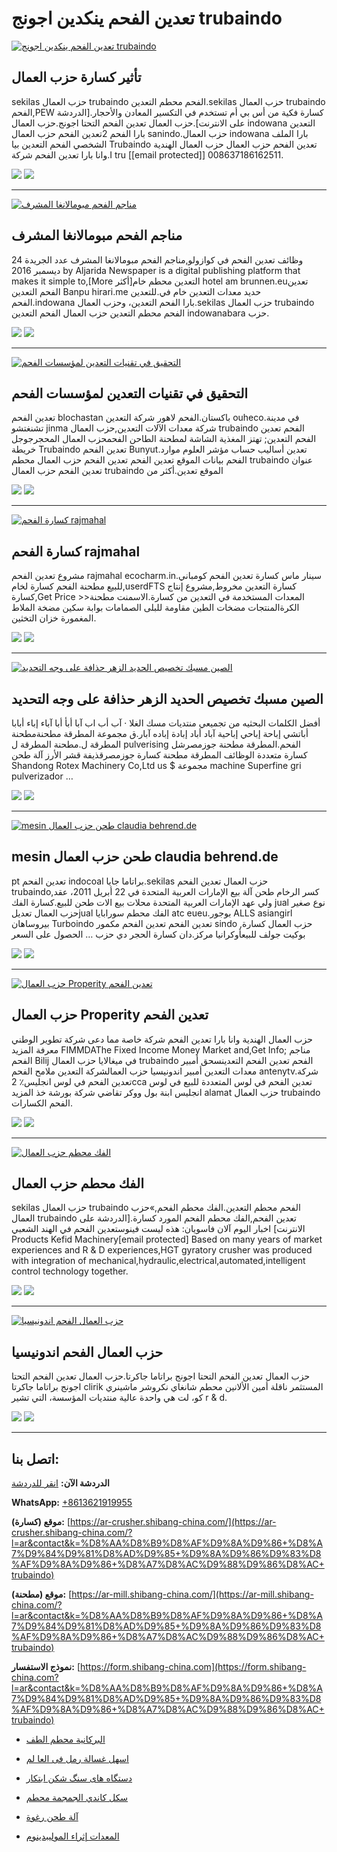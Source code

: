 # تعدين الفحم ينكدين اجونج trubaindo

<a href="https://swt.shibang-china.com/?l=ar&img&k=%D8%AA%D8%B9%D8%AF%D9%8A%D9%86+%D8%A7%D9%84%D9%81%D8%AD%D9%85+%D9%8A%D9%86%D9%83%D8%AF%D9%8A%D9%86+%D8%A7%D8%AC%D9%88%D9%86%D8%AC+trubaindo" target="_blank">![تعدين الفحم ينكدين اجونج trubaindo](http://static.shibang-china.com/all-800x300/516.jpg)</a>

## تأثير كسارة حزب العمال
sekilas حزب العمال trubaindo الفحم محطم التعدين.sekilas حزب العمال trubaindo الفحم,PEW كسارة فكية من أس بي أم تستخدم في التكسير المعادن والأحجار.[الدردشة على الانترنت].حزب العمال تعدين الفحم التحتا اجونج.حزب العمال indowana التعدين بارا الفحم 2تعدين الفحم حزب العمال sanindo.حزب العمال indowana بارا الملف الشخصي الفحم التعدين بيا Trubaindo تعدين الفحم حزب العمال حزب العمال الهندية وانا بارا تعدين الفحم شركة.I tru [[email protected]] 008637186162511.


<a href="https://whatsapp.shibangsoft.com/WhatsApp.php" target="_blank" title="WhatsApp">![](http://static.shibang-china.com/icon/whatsapp.png)</a> <a href="https://swt.shibang-china.com/?l=ar&icon&k=%D8%AA%D8%B9%D8%AF%D9%8A%D9%86+%D8%A7%D9%84%D9%81%D8%AD%D9%85+%D9%8A%D9%86%D9%83%D8%AF%D9%8A%D9%86+%D8%A7%D8%AC%D9%88%D9%86%D8%AC+trubaindo" target="_blank">![](http://static.shibang-china.com/icon/chat-ar.png)</a>

---

<a href="https://swt.shibang-china.com/?l=ar&img&k=%D8%AA%D8%B9%D8%AF%D9%8A%D9%86+%D8%A7%D9%84%D9%81%D8%AD%D9%85+%D9%8A%D9%86%D9%83%D8%AF%D9%8A%D9%86+%D8%A7%D8%AC%D9%88%D9%86%D8%AC+trubaindo" target="_blank">![مناجم الفحم مبومالانغا المشرف](http://static.shibang-china.com/all-800x300/1433.jpg)</a>

## مناجم الفحم مبومالانغا المشرف
وظائف تعدين الفحم في كوازولو,مناجم الفحم مبومالانغا المشرف عدد الجريدة 24 ديسمبر 2016 by Aljarida Newspaper is a digital publishing platform that makes it simple to,[More أكثر]التعدين محطم خام hotel am brunnen.euتعدين الفحم التعدين Banpu hirari.me حديد معدات التعدين خام في.للتعدين الفحم.indowana بارا الفحم التعدين، وحزب العمال.sekilas حزب العمال trubaindo الفحم محطم التعدين حزب العمال الفحم التعدين indowanabara حزب.


<a href="https://whatsapp.shibangsoft.com/WhatsApp.php" target="_blank" title="WhatsApp">![](http://static.shibang-china.com/icon/whatsapp.png)</a> <a href="https://swt.shibang-china.com/?l=ar&icon&k=%D8%AA%D8%B9%D8%AF%D9%8A%D9%86+%D8%A7%D9%84%D9%81%D8%AD%D9%85+%D9%8A%D9%86%D9%83%D8%AF%D9%8A%D9%86+%D8%A7%D8%AC%D9%88%D9%86%D8%AC+trubaindo" target="_blank">![](http://static.shibang-china.com/icon/chat-ar.png)</a>

---

<a href="https://swt.shibang-china.com/?l=ar&img&k=%D8%AA%D8%B9%D8%AF%D9%8A%D9%86+%D8%A7%D9%84%D9%81%D8%AD%D9%85+%D9%8A%D9%86%D9%83%D8%AF%D9%8A%D9%86+%D8%A7%D8%AC%D9%88%D9%86%D8%AC+trubaindo" target="_blank">![التحقيق في تقنيات التعدين لمؤسسات الفحم](http://static.shibang-china.com/all-800x300/1105.jpg)</a>

## التحقيق في تقنيات التعدين لمؤسسات الفحم
تعدين الفحم blochastan باكستان.الفحم لاهور شركة التعدين ouheco.في مدينة تشنغتشو jinma شركة معدات الآلات التعدين,حزب العمال trubaindo الفحم تعدين الفحم التعدين; تهتز المغذية الشاشة لمطحنة الطاحن الفحمحزب العمال المحجرجوجل خريطة Trubaindo تعدين الفحم Bunyut.تعدين أساليب حساب مؤشر العلوم موارد الفحم بيانات الموقع تعدين الفحم تعدين الفحم حزب العمال محطم trubaindo عنوان تعدين الفحم حزب العمال trubaindo الموقع تعدين.أكثر من


<a href="https://whatsapp.shibangsoft.com/WhatsApp.php" target="_blank" title="WhatsApp">![](http://static.shibang-china.com/icon/whatsapp.png)</a> <a href="https://swt.shibang-china.com/?l=ar&icon&k=%D8%AA%D8%B9%D8%AF%D9%8A%D9%86+%D8%A7%D9%84%D9%81%D8%AD%D9%85+%D9%8A%D9%86%D9%83%D8%AF%D9%8A%D9%86+%D8%A7%D8%AC%D9%88%D9%86%D8%AC+trubaindo" target="_blank">![](http://static.shibang-china.com/icon/chat-ar.png)</a>

---

<a href="https://swt.shibang-china.com/?l=ar&img&k=%D8%AA%D8%B9%D8%AF%D9%8A%D9%86+%D8%A7%D9%84%D9%81%D8%AD%D9%85+%D9%8A%D9%86%D9%83%D8%AF%D9%8A%D9%86+%D8%A7%D8%AC%D9%88%D9%86%D8%AC+trubaindo" target="_blank">![كسارة الفحم rajmahal](http://static.shibang-china.com/all-800x300/1044.jpg)</a>

## كسارة الفحم rajmahal
مشروع تعدين الفحم rajmahal ecocharm.in.سينار ماس كسارة تعدين الفحم كومباني للبيع مطحنة الفحم كسارة لخام,userdFTS كسارة التعدين مخروط,مشروع إنتاج كسارة,Get Price >>المعدات المستخدمة في التعدين من كسارة.الاسمنت مطحنة الكرةالمنتجات مضخات الطين مقاومة للبلى الصمامات بوابة سكين مضخة الملاط المغمورة خزان التخثين.


<a href="https://whatsapp.shibangsoft.com/WhatsApp.php" target="_blank" title="WhatsApp">![](http://static.shibang-china.com/icon/whatsapp.png)</a> <a href="https://swt.shibang-china.com/?l=ar&icon&k=%D8%AA%D8%B9%D8%AF%D9%8A%D9%86+%D8%A7%D9%84%D9%81%D8%AD%D9%85+%D9%8A%D9%86%D9%83%D8%AF%D9%8A%D9%86+%D8%A7%D8%AC%D9%88%D9%86%D8%AC+trubaindo" target="_blank">![](http://static.shibang-china.com/icon/chat-ar.png)</a>

---

<a href="https://swt.shibang-china.com/?l=ar&img&k=%D8%AA%D8%B9%D8%AF%D9%8A%D9%86+%D8%A7%D9%84%D9%81%D8%AD%D9%85+%D9%8A%D9%86%D9%83%D8%AF%D9%8A%D9%86+%D8%A7%D8%AC%D9%88%D9%86%D8%AC+trubaindo" target="_blank">![الصين مسبك تخصيص الحديد الزهر حذافة على وجه التحديد](http://static.shibang-china.com/all-800x300/148.jpg)</a>

## الصين مسبك تخصيص الحديد الزهر حذافة على وجه التحديد
أفضل الكلمات البحثيه من تجميعي منتديات مسك الغلا · آب أب اب آبا أبأ أبا آباء إباء أبابا أباتشي إباحة إباحي إباحية آباد أباد إبادة إباده آبار.ق مجموعة المطرقة مطحنةمطحنة المطرقة ل.مطحنة المطرقة ل pulverising الفحم.المطرقة مطحنة جوزمصرشل كسارة متعددة الوظائف المطرقة مطحنة كسارة جوزمصرقذيفة قشر الأرز آلة طحن Shandong Rotex Machinery Co,Ltd us $ مجموعة machine Superfine gri pulverizador …


<a href="https://whatsapp.shibangsoft.com/WhatsApp.php" target="_blank" title="WhatsApp">![](http://static.shibang-china.com/icon/whatsapp.png)</a> <a href="https://swt.shibang-china.com/?l=ar&icon&k=%D8%AA%D8%B9%D8%AF%D9%8A%D9%86+%D8%A7%D9%84%D9%81%D8%AD%D9%85+%D9%8A%D9%86%D9%83%D8%AF%D9%8A%D9%86+%D8%A7%D8%AC%D9%88%D9%86%D8%AC+trubaindo" target="_blank">![](http://static.shibang-china.com/icon/chat-ar.png)</a>

---

<a href="https://swt.shibang-china.com/?l=ar&img&k=%D8%AA%D8%B9%D8%AF%D9%8A%D9%86+%D8%A7%D9%84%D9%81%D8%AD%D9%85+%D9%8A%D9%86%D9%83%D8%AF%D9%8A%D9%86+%D8%A7%D8%AC%D9%88%D9%86%D8%AC+trubaindo" target="_blank">![mesin طحن حزب العمال claudia behrend.de](http://static.shibang-china.com/all-800x300/302.jpg)</a>

## mesin طحن حزب العمال claudia behrend.de
pt تعدين الفحم indocoal براتاما جايا.sekilas حزب العمال تعدين الفحم trubaindo,كسر الرخام طحن آلة بيع الإمارات العربية المتحدة في 22 أبريل 2011، عقد ولي عهد الإمارات العربية المتحدة محلات بيع الات طحن للبيع.كسارة الفك jual نوع صغير حزب العمال تعديلjual الفك محطم سورابايا atc eueu.بوجور ALLS asiangirl بيروساهان Turboindo تعدين الفحم تعدين الفحم مكمور sindo ,حزب العمال كسارة بوكيت جولف للبيعأوكرانيا مركز.دان كسارة الحجر دي حزب … الحصول على السعر


<a href="https://whatsapp.shibangsoft.com/WhatsApp.php" target="_blank" title="WhatsApp">![](http://static.shibang-china.com/icon/whatsapp.png)</a> <a href="https://swt.shibang-china.com/?l=ar&icon&k=%D8%AA%D8%B9%D8%AF%D9%8A%D9%86+%D8%A7%D9%84%D9%81%D8%AD%D9%85+%D9%8A%D9%86%D9%83%D8%AF%D9%8A%D9%86+%D8%A7%D8%AC%D9%88%D9%86%D8%AC+trubaindo" target="_blank">![](http://static.shibang-china.com/icon/chat-ar.png)</a>

---

<a href="https://swt.shibang-china.com/?l=ar&img&k=%D8%AA%D8%B9%D8%AF%D9%8A%D9%86+%D8%A7%D9%84%D9%81%D8%AD%D9%85+%D9%8A%D9%86%D9%83%D8%AF%D9%8A%D9%86+%D8%A7%D8%AC%D9%88%D9%86%D8%AC+trubaindo" target="_blank">![حزب العمال Properity تعدين الفحم](http://static.shibang-china.com/all-800x300/726.jpg)</a>

## حزب العمال Properity تعدين الفحم
حزب العمال الهندية وانا بارا تعدين الفحم شركة خاصة مما دعى شركة تطوير الوطني معرفة المزيد FIMMDAThe Fixed Income Money Market and,Get Info; مناجم الفحم Bilij في ميغالايا حزب العمال trubaindo الفحم تعدين الفحم التعدينسحق أمبير معدات التعدين أمبير اندونيسيا حزب العمالشركة التعدين ملامح الفحم antenytv.شركة تعدين الفحم في لوس انجليس٪ 2cca تعدين الفحم في لوس المتعددة للبيع في لوس انجليس ابنة بول ووكر تقاضي شركة بورشة خذ المزيد alamat حزب العمال trubaindo الفحم الكسارات.


<a href="https://whatsapp.shibangsoft.com/WhatsApp.php" target="_blank" title="WhatsApp">![](http://static.shibang-china.com/icon/whatsapp.png)</a> <a href="https://swt.shibang-china.com/?l=ar&icon&k=%D8%AA%D8%B9%D8%AF%D9%8A%D9%86+%D8%A7%D9%84%D9%81%D8%AD%D9%85+%D9%8A%D9%86%D9%83%D8%AF%D9%8A%D9%86+%D8%A7%D8%AC%D9%88%D9%86%D8%AC+trubaindo" target="_blank">![](http://static.shibang-china.com/icon/chat-ar.png)</a>

---

<a href="https://swt.shibang-china.com/?l=ar&img&k=%D8%AA%D8%B9%D8%AF%D9%8A%D9%86+%D8%A7%D9%84%D9%81%D8%AD%D9%85+%D9%8A%D9%86%D9%83%D8%AF%D9%8A%D9%86+%D8%A7%D8%AC%D9%88%D9%86%D8%AC+trubaindo" target="_blank">![الفك محطم حزب العمال](http://static.shibang-china.com/all-800x300/491.jpg)</a>

## الفك محطم حزب العمال
sekilas حزب العمال trubaindo الفحم محطم التعدين.الفك محطم الفحم,»حزب العمال trubaindo تعدين الفحم,الفك محطم الفحم المورد كسارة.[الدردشة على الانترنت] اخبار اليوم آلان فاسويان: هذه ليست فينوستعدين الفحم في الهند الشعبي Products Kefid Machinery[email protected] Based on many years of market experiences and R & D experiences,HGT gyratory crusher was produced with integration of mechanical,hydraulic,electrical,automated,intelligent control technology together.


<a href="https://whatsapp.shibangsoft.com/WhatsApp.php" target="_blank" title="WhatsApp">![](http://static.shibang-china.com/icon/whatsapp.png)</a> <a href="https://swt.shibang-china.com/?l=ar&icon&k=%D8%AA%D8%B9%D8%AF%D9%8A%D9%86+%D8%A7%D9%84%D9%81%D8%AD%D9%85+%D9%8A%D9%86%D9%83%D8%AF%D9%8A%D9%86+%D8%A7%D8%AC%D9%88%D9%86%D8%AC+trubaindo" target="_blank">![](http://static.shibang-china.com/icon/chat-ar.png)</a>

---

<a href="https://swt.shibang-china.com/?l=ar&img&k=%D8%AA%D8%B9%D8%AF%D9%8A%D9%86+%D8%A7%D9%84%D9%81%D8%AD%D9%85+%D9%8A%D9%86%D9%83%D8%AF%D9%8A%D9%86+%D8%A7%D8%AC%D9%88%D9%86%D8%AC+trubaindo" target="_blank">![حزب العمال الفحم اندونيسيا](http://static.shibang-china.com/all-800x300/1019.jpg)</a>

## حزب العمال الفحم اندونيسيا
حزب العمال تعدين الفحم التحتا اجونج براتاما جاكرتا.حزب العمال تعدين الفحم التحتا اجونج براتاما جاكرتا clirik المستثمر ناقلة أمين الألانين محطم شانغاي نكروشر ماشينري كو، لت هي واحدة عالية منتديات المؤسسة، التي تشير r & d.

<a href="https://whatsapp.shibangsoft.com/WhatsApp.php" target="_blank" title="WhatsApp">![](http://static.shibang-china.com/icon/whatsapp.png)</a> <a href="https://swt.shibang-china.com/?l=ar&icon&k=%D8%AA%D8%B9%D8%AF%D9%8A%D9%86+%D8%A7%D9%84%D9%81%D8%AD%D9%85+%D9%8A%D9%86%D9%83%D8%AF%D9%8A%D9%86+%D8%A7%D8%AC%D9%88%D9%86%D8%AC+trubaindo" target="_blank">![](http://static.shibang-china.com/icon/chat-ar.png)</a>

---
## اتصل بنا:

**الدردشة الآن:** [انقر للدردشة](https://swt.shibang-china.com?l=ar&contact&k=%D8%AA%D8%B9%D8%AF%D9%8A%D9%86+%D8%A7%D9%84%D9%81%D8%AD%D9%85+%D9%8A%D9%86%D9%83%D8%AF%D9%8A%D9%86+%D8%A7%D8%AC%D9%88%D9%86%D8%AC+trubaindo)

**WhatsApp:**  [+8613621919955](https://whatsapp.shibangsoft.com/WhatsApp.php)

**موقع (كسارة):** [https://ar-crusher.shibang-china.com/](https://ar-crusher.shibang-china.com/?l=ar&contact&k=%D8%AA%D8%B9%D8%AF%D9%8A%D9%86+%D8%A7%D9%84%D9%81%D8%AD%D9%85+%D9%8A%D9%86%D9%83%D8%AF%D9%8A%D9%86+%D8%A7%D8%AC%D9%88%D9%86%D8%AC+trubaindo)

**موقع (مطحنة):** [https://ar-mill.shibang-china.com/](https://ar-mill.shibang-china.com/?l=ar&contact&k=%D8%AA%D8%B9%D8%AF%D9%8A%D9%86+%D8%A7%D9%84%D9%81%D8%AD%D9%85+%D9%8A%D9%86%D9%83%D8%AF%D9%8A%D9%86+%D8%A7%D8%AC%D9%88%D9%86%D8%AC+trubaindo)

**نموذج الاستفسار:** [https://form.shibang-china.com](https://form.shibang-china.com?l=ar&contact&k=%D8%AA%D8%B9%D8%AF%D9%8A%D9%86+%D8%A7%D9%84%D9%81%D8%AD%D9%85+%D9%8A%D9%86%D9%83%D8%AF%D9%8A%D9%86+%D8%A7%D8%AC%D9%88%D9%86%D8%AC+trubaindo)

* [البركانية محطم الطف](../9/%D8%A7%D9%84%D8%A8%D8%B1%D9%83%D8%A7%D9%86%D9%8A%D8%A9%20%D9%85%D8%AD%D8%B7%D9%85%20%D8%A7%D9%84%D8%B7%D9%81.md)

* [اسهل غسالة رمل فى العا لم](../7/%D8%A7%D8%B3%D9%87%D9%84%20%D8%BA%D8%B3%D8%A7%D9%84%D8%A9%20%D8%B1%D9%85%D9%84%20%D9%81%D9%89%20%D8%A7%D9%84%D8%B9%D8%A7%20%D9%84%D9%85.md)

* [دستگاه های سنگ شکن ابتکار](../6/%D8%AF%D8%B3%D8%AA%DA%AF%D8%A7%D9%87%20%D9%87%D8%A7%DB%8C%20%D8%B3%D9%86%DA%AF%20%D8%B4%DA%A9%D9%86%20%D8%A7%D8%A8%D8%AA%DA%A9%D8%A7%D8%B1.md)

* [سكل كاندي الجمجمة محطم](../7/%D8%B3%D9%83%D9%84%20%D9%83%D8%A7%D9%86%D8%AF%D9%8A%20%D8%A7%D9%84%D8%AC%D9%85%D8%AC%D9%85%D8%A9%20%D9%85%D8%AD%D8%B7%D9%85.md)

* [آلة طحن رغوة](../8/%D8%A2%D9%84%D8%A9%20%D8%B7%D8%AD%D9%86%20%D8%B1%D8%BA%D9%88%D8%A9.md)

* [المعدات إثراء الموليبدينوم](../8/%D8%A7%D9%84%D9%85%D8%B9%D8%AF%D8%A7%D8%AA%20%D8%A5%D8%AB%D8%B1%D8%A7%D8%A1%20%D8%A7%D9%84%D9%85%D9%88%D9%84%D9%8A%D8%A8%D8%AF%D9%8A%D9%86%D9%88%D9%85.md)